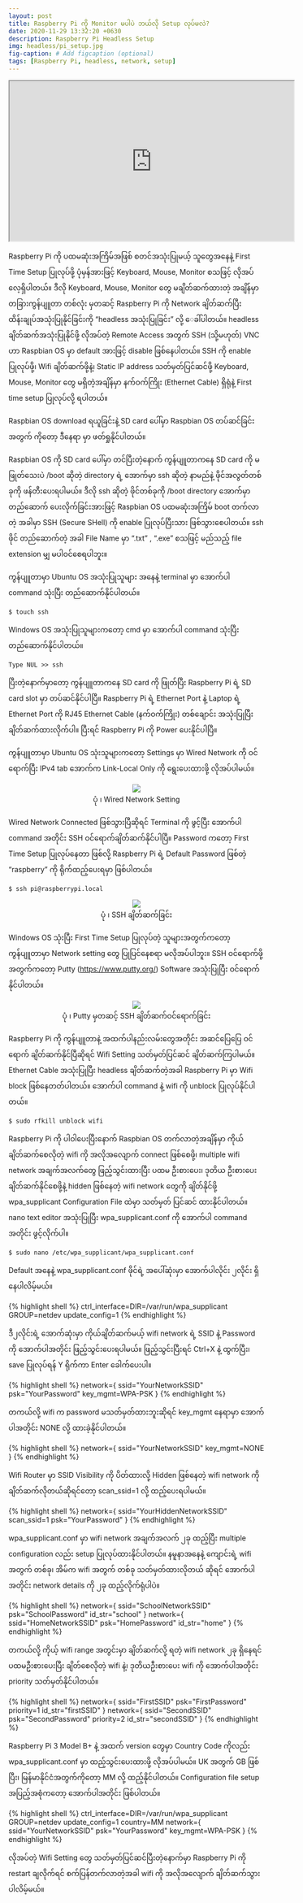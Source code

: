 ```yaml
---
layout: post
title: Raspberry Pi ကို Monitor မပါပဲ ဘယ်လို Setup လုပ်မလဲ?
date: 2020-11-29 13:32:20 +0630
description: Raspberry Pi Headless Setup
img: headless/pi_setup.jpg
fig-caption: # Add figcaption (optional)
tags: [Raspberry Pi, headless, network, setup]
---
```

<div class="responsive-embed flex-video">
<iframe width="560" height="315" src="https://www.youtube.com/embed/WKqquA9yrGQ" title="YouTube video player" gesture="media" allow="encrypted-media" allowfullscreen></iframe>
</div>

Raspberry Pi ကို ပထမဆုံးအကြိမ်အဖြစ် စတင်အသုံးပြုမယ့် သူတွေအနေနဲ့ First Time Setup ပြုလုပ်ဖို့ ပုံမှန်အားဖြင့် Keyboard, Mouse, Monitor စသဖြင့် လိုအပ်လေ့ရှိပါတယ်။ ဒီလို Keyboard, Mouse, Monitor တွေ မချိတ်ဆက်ထားတဲ့ အချိန်မှာ တခြားကွန်ပျူတာ တစ်လုံး မှတဆင့် Raspberry Pi ကို Network ချိတ်ဆက်ပြီး ထိန်းချုပ်အသုံးပြုနိုင်ခြင်းကို “headless အသုံးပြုခြင်း” လို့ ေခါ်ပါတယ်။ headless ချိတ်ဆက်အသုံးပြုနိုင်ဖို့ လိုအပ်တဲ့ Remote Access အတွက် SSH (သို့မဟုတ်) VNC ဟာ Raspbian OS မှာ default အားဖြင့် disable ဖြစ်နေပါတယ်။ SSH ကို enable ပြုလုပ်ဖို့၊ Wifi ချိတ်ဆက်ဖို့နဲ့၊ Static IP address သတ်မှတ်ပြင်ဆင်ဖို့ Keyboard, Mouse, Monitor တွေ မရှိတဲ့အချိန်မှာ နက်ဝက်ကြိုး (Ethernet Cable) ရှိရုံနဲ့ First time setup ပြုလုပ်လို့ ရပါတယ်။

Raspbian OS download ရယူခြင်းနဲ့ SD card ပေါ်မှာ Raspbian OS တပ်ဆင်ခြင်း အတွက် ကိုတော့ <a style="text-decoration:none" href="https://kogyikaunghtet.com/sha-check/">ဒီနေရာ</a> မှာ ဖတ်ရှုနိုင်ပါတယ်။

Raspbian OS ကို SD card ပေါ်မှာ တင်ပြီးတဲ့နောက် ကွန်ပျူတာကနေ SD card ကို မဖြုတ်သေးပဲ /boot ဆိုတဲ့ directory ရဲ့ အောက်မှာ ssh ဆိုတဲ့ နာမည်နဲ့ ဖိုင်အလွတ်တစ်ခုကို ဖန်တီးပေးရပါမယ်။ ဒီလို ssh ဆိုတဲ့ ဖိုင်တစ်ခုကို /boot directory အောက်မှာ တည်ဆောက် ပေးလိုက်ခြင်းအားဖြင့် Raspbian OS ပထမဆုံးအကြိမ် boot တက်လာတဲ့ အခါမှာ SSH (Secure SHell) ကို enable ပြုလုပ်ပြီးသား ဖြစ်သွားစေပါတယ်။ ssh ဖိုင် တည်ဆောက်တဲ့ အခါ File Name မှာ “.txt” , “.exe” စသဖြင့် မည်သည့် file extension မျှ မပါဝင်စေရပါဘူး။

ကွန်ပျူတာမှာ Ubuntu OS အသုံးပြုသူများ အနေနဲ့ terminal မှာ အောက်ပါ command သုံးပြီး တည်ဆောက်နိုင်ပါတယ်။

`$ touch ssh`

Windows OS အသုံးပြုသူများကတော့ cmd မှာ အောက်ပါ command သုံးပြီး တည်ဆောက်နိုင်ပါတယ်။

`Type NUL >> ssh`

ပြီးတဲ့နောက်မှာတော့ ကွန်ပျူတာကနေ SD card ကို ဖြုတ်ပြီး Raspberry Pi ရဲ့ SD card slot မှာ တပ်ဆင်နိုင်ပါပြီ။ Raspberry Pi ရဲ့ Ethernet Port နဲ့ Laptop ရဲ့ Ethernet Port ကို RJ45 Ethernet Cable (နက်ဝက်ကြိုး) တစ်ချောင်း အသုံးပြုပြီး ချိတ်ဆက်ထားလိုက်ပါ။ ပြီးရင် Raspberry Pi ကို Power ပေးနိုင်ပါပြီ။

ကွန်ပျူတာမှာ Ubuntu OS သုံးသူများကတော့ Settings မှာ Wired Network ကို ဝင်ရောက်ပြီး IPv4 tab အောက်က Link-Local Only ကို ရွေးပေးထားဖို့ လိုအပ်ပါမယ်။

<p align="center">
<img src="/assets/img/headless/wired.png">
<br>
<a>ပုံ ၊ Wired Network Setting</a>
</p>

Wired Network Connected ဖြစ်သွားပြီဆိုရင် Terminal ကို ဖွင့်ပြီး အောက်ပါ command အတိုင်း SSH ဝင်ရောက်ချိတ်ဆက်နိုင်ပါပြီ။ Password ကတော့ First Time Setup ပြုလုပ်နေတာ ဖြစ်လို့ Raspberry Pi ရဲ့ Default Password ဖြစ်တဲ့ “raspberry” ကို ရိုက်ထည့်ပေးရမှာ ဖြစ်ပါတယ်။

`$ ssh pi@raspberrypi.local`

<p align="center">
<img src="/assets/img/headless/pilocal.png">
<br>
<a>ပုံ ၊ SSH ချိတ်ဆက်ခြင်း</a>
</p>

Windows OS သုံးပြီး First Time Setup ပြုလုပ်တဲ့ သူများအတွက်ကတော့ ကွန်ပျူတာမှာ Network setting တွေ ပြုပြင်နေစရာ မလိုအပ်ပါဘူး။ SSH ဝင်ရောက်ဖို့အတွက်ကတော့ Putty (https://www.putty.org/) Software အသုံးပြုပြီး ဝင်ရောက်နိုင်ပါတယ်။

<p align="center">
<img src="/assets/img/headless/putty.png">
<br>
<a>ပုံ ၊ Putty မှတဆင့် SSH ချိတ်ဆက်ဝင်ရောက်ခြင်း</a>
</p>

Raspberry Pi ကို ကွန်ပျူတာနဲ့ အထက်ပါနည်းလမ်းတွေအတိုင်း အဆင်ပြေပြေ ဝင်ရောက် ချိတ်ဆက်နိုင်ပြီဆိုရင် Wifi Setting သတ်မှတ်ပြင်ဆင် ချိတ်ဆက်ကြပါမယ်။ Ethernet Cable အသုံးပြုပြီး headless ချိတ်ဆက်တဲ့အခါ Raspberry Pi မှာ Wifi block ဖြစ်နေတတ်ပါတယ်။ အောက်ပါ command နဲ့ wifi ကို unblock ပြုလုပ်နိုင်ပါတယ်။

`$ sudo rfkill unblock wifi`

Raspberry Pi ကို ပါဝါပေးပြီးနောက် Raspbian OS တက်လာတဲ့အချိန်မှာ ကိုယ် ချိတ်ဆက်စေလိုတဲ့ wifi ကို အလိုအလျောက် connect ဖြစ်စေဖို့၊ multiple wifi network အချက်အလက်တွေ ဖြည့်သွင်းထားပြီး ပထမ ဦးစားပေး၊ ဒုတိယ ဦးစားပေး ချိတ်ဆက်နိုင်စေဖို့နဲ့ hidden ဖြစ်နေတဲ့ wifi network တွေကို ချိတ်နိုင်ဖို့ wpa_supplicant Configuration File ထဲမှာ သတ်မှတ် ပြင်ဆင် ထားနိုင်ပါတယ်။ nano text editor အသုံးပြုပြီး wpa_supplicant.conf ကို အောက်ပါ command အတိုင်း ဖွင့်လိုက်ပါ။

~~~~~~~~
$ sudo nano /etc/wpa_supplicant/wpa_supplicant.conf
~~~~~~~~

Default အနေနဲ့ wpa_supplicant.conf ဖိုင်ရဲ့ အပေါ်ဆုံးမှာ အောက်ပါလိုင်း ၂လိုင်း ရှိနေပါလိမ့်မယ်။

{% highlight shell %}
ctrl_interface=DIR=/var/run/wpa_supplicant GROUP=netdev
update_config=1
{% endhighlight %}

ဒီ၂လိုင်းရဲ့ အောက်ဆုံးမှာ ကိုယ်ချိတ်ဆက်မယ့် wifi network ရဲ့ SSID နဲ့ Password ကို အောက်ပါအတိုင်း ဖြည့်သွင်းပေးရပါမယ်။ ဖြည့်သွင်းပြီးရင် Ctrl+X နဲ့ ထွက်ပြီး၊ save ပြုလုပ်ရန် Y ရိုက်ကာ Enter ခေါက်ပေးပါ။

{% highlight shell %}
network={
    ssid="YourNetworkSSID"
    psk="YourPassword"
    key_mgmt=WPA-PSK
}
{% endhighlight %}

တကယ်လို့ wifi က password မသတ်မှတ်ထားဘူးဆိုရင် key_mgmt နေရာမှာ အောက်ပါအတိုင်း NONE လို့ ထားခဲ့နိုင်ပါတယ်။

{% highlight shell %}
network={
    ssid="YourNetworkSSID"
    key_mgmt=NONE
}
{% endhighlight %}

Wifi Router မှာ SSID Visibility ကို ပိတ်ထားလို့ Hidden ဖြစ်နေတဲ့ wifi network ကို ချိတ်ဆက်လိုတယ်ဆိုရင်တော့ scan_ssid=1 လို့ ထည့်ပေးရပါမယ်။

{% highlight shell %}
network={
    ssid="YourHiddenNetworkSSID"
    scan_ssid=1
    psk="YourPassword"
}
{% endhighlight %}

wpa_supplicant.conf မှာ wifi network အချက်အလက် ၂ခု ထည့်ပြီး multiple configuration လည်း setup ပြုလုပ်ထားနိုင်ပါတယ်။ နမူနာအနေနဲ့ ကျောင်းရဲ့ wifi အတွက် တစ်ခု၊ အိမ်က wifi အတွက် တစ်ခု သတ်မှတ်ထားလိုတယ် ဆိုရင် အောက်ပါအတိုင်း network details ကို ၂ခု ထည့်လိုက်ရုံပါပဲ။

{% highlight shell %}
network={
    ssid="SchoolNetworkSSID"
    psk="SchoolPassword"
    id_str="school"
}
network={
    ssid="HomeNetworkSSID"
    psk="HomePassword"
    id_str="home"
}
{% endhighlight %}

တကယ်လို့ ကိုယ့် wifi range အတွင်းမှာ ချိတ်ဆက်လို့ ရတဲ့ wifi network ၂ခု ရှိနေရင် ပထမဦးစားပေးပြီး ချိတ်စေလိုတဲ့ wifi နဲ့၊ ဒုတိယဦးစားပေး wifi ကို အောက်ပါအတိုင်း priority သတ်မှတ်နိုင်ပါတယ်။

{% highlight shell %}
network={
    ssid="FirstSSID"
    psk="FirstPassword"
    priority=1
    id_str="firstSSID"
}
network={
    ssid="SecondSSID"
    psk="SecondPassword"
    priority=2
    id_str="secondSSID"
}
{% endhighlight %}

Raspberry Pi 3 Model B+ နဲ့ အထက် version တွေမှာ Country Code ကိုလည်း wpa_supplicant.conf မှာ ထည့်သွင်းပေးထားဖို့ လိုအပ်ပါမယ်။ UK အတွက် GB ဖြစ်ပြီး၊ မြန်မာနိုင်ငံအတွက်ကိုတော့ MM လို့ ထည့်နိုင်ပါတယ်။ Configuration file setup အပြည့်အစုံကတော့ အောက်ပါအတိုင်း ဖြစ်ပါတယ်။

{% highlight shell %}
ctrl_interface=DIR=/var/run/wpa_supplicant GROUP=netdev
update_config=1
country=MM
network={
    ssid="YourNetworkSSID"
    psk="YourPassword"
    key_mgmt=WPA-PSK
}
{% endhighlight %}

လိုအပ်တဲ့ Wifi Setting တွေ သတ်မှတ်ပြင်ဆင်ပြီးတဲ့နောက်မှာ Raspberry Pi ကို restart ချလိုက်ရင် စက်ပြန်တက်လာတဲ့အခါ wifi ကို အလိုအလျောက် ချိတ်ဆက်သွားပါလိမ့်မယ်။


